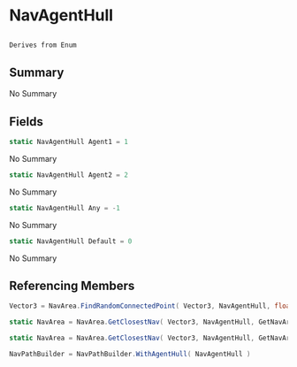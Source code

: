 # NavAgentHull

## 
```c#
Derives from Enum
```

## Summary

No Summary
## Fields

```c#
static NavAgentHull Agent1 = 1
```
No Summary
```c#
static NavAgentHull Agent2 = 2
```
No Summary
```c#
static NavAgentHull Any = -1
```
No Summary
```c#
static NavAgentHull Default = 0
```
No Summary
## Referencing Members

```c#
Vector3 = NavArea.FindRandomConnectedPoint( Vector3, NavAgentHull, float, float ) 
```
```c#
static NavArea = NavArea.GetClosestNav( Vector3, NavAgentHull, GetNavAreaFlags, ref Vector3, float, float, float, float ) 
```
```c#
static NavArea = NavArea.GetClosestNav( Vector3, NavAgentHull, GetNavAreaFlags, float, float, float, float ) 
```
```c#
NavPathBuilder = NavPathBuilder.WithAgentHull( NavAgentHull ) 
```
